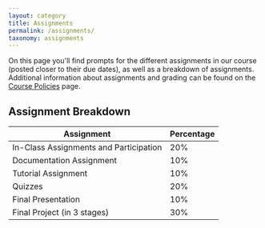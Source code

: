 ```yaml
---
layout: category
title: Assignments
permalink: /assignments/
taxonomy: assignments
---
```


On this page you'll find prompts for the different assignments in our course (posted closer to their due dates), as well as a breakdown of assignments. Additional information about assignments and grading can be found on the [Course Policies](/CIS241/policies/) page.

## Assignment Breakdown

Assignment|Percentage
---|--
In-Class Assignments and Participation|20%
Documentation Assignment|10%
Tutorial Assignment|10%
Quizzes|20%
Final Presentation|10%
Final Project (in 3 stages)|30%


